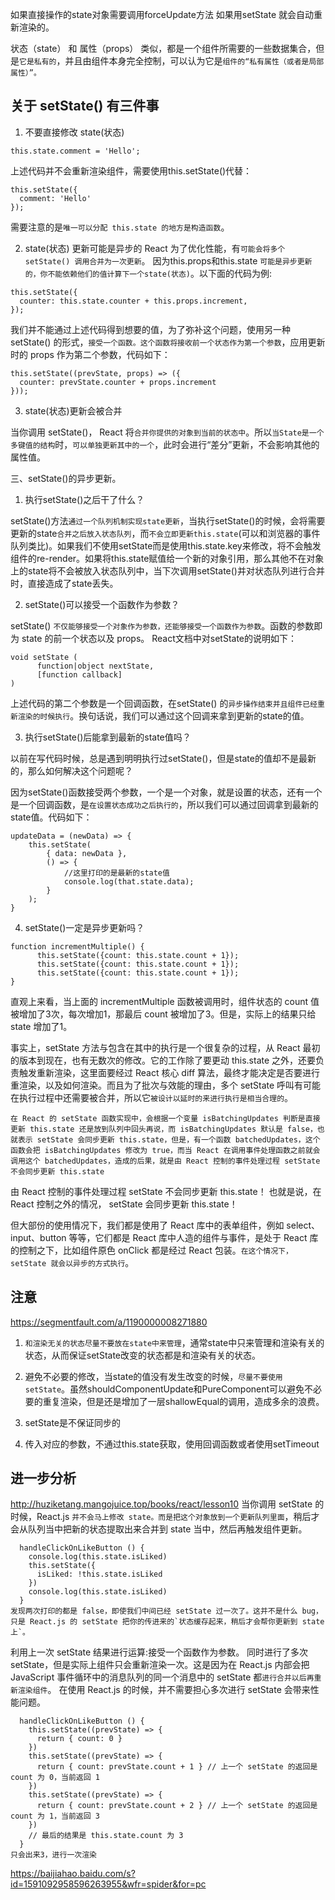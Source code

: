 如果直接操作的state对象需要调用forceUpdate方法 如果用setState 就会自动重新渲染的。

状态（state） 和 属性（props） 类似，都是一个组件所需要的一些数据集合，但是`它是私有的`，并且由组件本身完全控制，可以认为它是`组件的“私有属性（或者是局部属性）”。`

## 关于 setState() 有三件事
1. 不要直接修改 state(状态)
```
this.state.comment = 'Hello';
```
上述代码并不会重新渲染组件，需要使用this.setState()代替：
```
this.setState({
  comment: 'Hello'
});
```
需要注意的是`唯一可以分配 this.state 的地方是构造函数`。

2. state(状态) 更新可能是异步的
React 为了优化性能，有`可能会将多个 setState() 调用合并为一次更新`。
因为this.props和this.state `可能是异步更新的，你不能依赖他们的值计算下一个state(状态)`。以下面的代码为例:
```
this.setState({
  counter: this.state.counter + this.props.increment,
});
```

我们并不能通过上述代码得到想要的值，为了弥补这个问题，使用另一种 setState() 的形式，`接受一个函数。这个函数将接收前一个状态作为第一个参数`，应用更新时的 props 作为第二个参数，代码如下：
```
this.setState((prevState, props) => ({
  counter: prevState.counter + props.increment
}));
```

3. state(状态)更新会被合并

当你调用 setState()， React 将`合并你提供的对象到当前的状态中`。所以`当State是一个多键值的结构`时，`可以单独更新其中的一个`，此时会进行“差分”更新，不会影响其他的属性值。

三、setState()的异步更新。

1. 执行setState()之后干了什么？

setState()方法`通过一个队列机制实现state更新`，当执行setState()的时候，会将需要更新的state`合并之后放入状态队列`，而`不会立即更新this.state`(可以和浏览器的事件队列类比)。如果我们不使用setState而是使用this.state.key来修改，将不会触发组件的re-render。如果将this.state赋值给一个新的对象引用，那么其他不在对象上的state将不会被放入状态队列中，当下次调用setState()并对状态队列进行合并时，直接造成了state丢失。

2. setState()可以接受一个函数作为参数？

setState() `不仅能够接受一个对象作为参数，还能够接受一个函数作为参数`。函数的参数即为 state 的前一个状态以及 props。
React文档中对setState的说明如下：
```
void setState (
      function|object nextState,
      [function callback]
)
```
上述代码的第二个参数是一个回调函数，在setState() 的`异步操作结束并且组件已经重新渲染的时候执行`。换句话说，我们可以通过这个回调来拿到更新的state的值。

3. 执行setState()后能拿到最新的state值吗？

以前在写代码时候，总是遇到明明执行过setState()，但是state的值却不是最新的，那么如何解决这个问题呢？

因为setState()函数接受两个参数，一个是一个对象，就是设置的状态，还有一个是一个回调函数，是`在设置状态成功之后执行的`，所以我们可以通过回调拿到最新的state值。代码如下：
```
updateData = (newData) => {
    this.setState(
        { data: newData },
        () => {
            //这里打印的是最新的state值
            console.log(that.state.data);
        }
    );
}

```
4. setState()一定是异步更新吗？
```
function incrementMultiple() {
      this.setState({count: this.state.count + 1});
      this.setState({count: this.state.count + 1});
      this.setState({count: this.state.count + 1});
}
```
直观上来看，当上面的 incrementMultiple 函数被调用时，组件状态的 count 值被增加了3次，每次增加1，那最后 count 被增加了3。但是，实际上的结果只给 state 增加了1。

事实上，setState 方法与包含在其中的执行是一个很复杂的过程，从 React 最初的版本到现在，也有无数次的修改。它的工作除了要更动 this.state 之外，还要负责触发重新渲染，这里面要经过 React 核心 diff 算法，最终才能决定是否要进行重渲染，以及如何渲染。而且为了批次与效能的理由，多个 setState 呼叫有可能在执行过程中还需要被合并，所以它`被设计以延时的来进行执行是相当合理的`。

`在 React 的 setState 函数实现中，会根据一个变量 isBatchingUpdates 判断是直接更新 this.state 还是放到队列中回头再说，而 isBatchingUpdates 默认是 false，也就表示 setState 会同步更新 this.state，但是，有一个函数 batchedUpdates，这个函数会把 isBatchingUpdates 修改为 true，而当 React 在调用事件处理函数之前就会调用这个 batchedUpdates，造成的后果，就是由 React 控制的事件处理过程 setState 不会同步更新 this.state`

由 React 控制的事件处理过程 setState 不会同步更新 this.state！
也就是说，在 React 控制之外的情况， setState 会同步更新 this.state！

但大部份的使用情况下，我们都是使用了 React 库中的表单组件，例如 select、input、button 等等，它们都是 React 库中人造的组件与事件，是处于 React 库的控制之下，比如组件原色 onClick 都是经过 React 包装。`在这个情况下，setState 就会以异步的方式执行`。

## 注意
https://segmentfault.com/a/1190000008271880

1. `和渲染无关的状态尽量不要放在state中来管理`，通常state中只来管理和渲染有关的状态，从而保证setState改变的状态都是和渲染有关的状态。

2. 避免不必要的修改，当state的值没有发生改变的时候，`尽量不要使用setState`。虽然shouldComponentUpdate和PureComponent可以避免不必要的重复渲染，但是还是增加了一层shallowEqual的调用，造成多余的浪费。

3. setState是不保证同步的

4. 传入对应的参数，不通过this.state获取，使用回调函数或者使用setTimeout

## 进一步分析
http://huziketang.mangojuice.top/books/react/lesson10
当你调用 setState 的时候，React.js `并不会马上修改 state。而是把这个对象放到一个更新队列里面`，稍后才会从队列当中把新的状态提取出来合并到 state 当中，然后再触发组件更新。
```
  handleClickOnLikeButton () {
    console.log(this.state.isLiked)
    this.setState({
      isLiked: !this.state.isLiked
    })
    console.log(this.state.isLiked)
  }
发现两次打印的都是 false，即使我们中间已经 setState 过一次了。这并不是什么 bug，只是 React.js 的 setState 把你的传进来的`状态缓存起来，稍后才会帮你更新到 state 上`。
```
利用上一次 setState 结果进行运算:接受一个函数作为参数。
同时进行了多次 setState，但是实际上组件只会重新渲染一次。这是因为在 React.js 内部会把 JavaScript 事件循环中的消息队列的同一个消息中的 setState 都`进行合并以后再重新渲染组件`。
在使用 React.js 的时候，并不需要担心多次进行 setState 会带来性能问题。
```
  handleClickOnLikeButton () {
    this.setState((prevState) => {
      return { count: 0 }
    })
    this.setState((prevState) => {
      return { count: prevState.count + 1 } // 上一个 setState 的返回是 count 为 0，当前返回 1
    })
    this.setState((prevState) => {
      return { count: prevState.count + 2 } // 上一个 setState 的返回是 count 为 1，当前返回 3
    })
    // 最后的结果是 this.state.count 为 3
  }
只会出来3，进行一次渲染
```

https://baijiahao.baidu.com/s?id=1591092958596263955&wfr=spider&for=pc